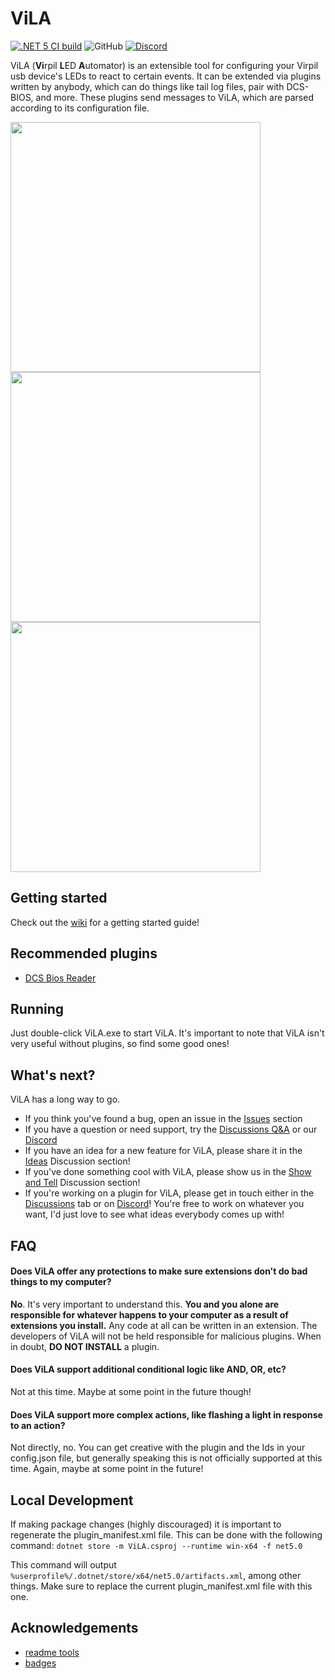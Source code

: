 
# ViLA

[![.NET 5 CI build](https://github.com/charliefoxtwo/ViLA/actions/workflows/ci-build.yml/badge.svg?branch=develop)](https://github.com/charliefoxtwo/ViLA/actions/workflows/ci-build.yml)
![GitHub](https://img.shields.io/github/license/charliefoxtwo/ViLA?style=flat-square)
[![Discord](https://img.shields.io/discord/840762843917582347?style=flat-square)](https://discord.gg/rWAF3AdsKT)


ViLA (**Vi**rpil **L**ED **A**utomator) is an extensible tool for configuring your Virpil usb device's LEDs to react to certain events. It can be extended via plugins written by anybody, which can do things like tail log files, pair with DCS-BIOS, and more. These plugins send messages to ViLA, which are parsed according to its configuration file.

<img src="https://thumbs.gfycat.com/ResponsibleFearlessIceblueredtopzebra-size_restricted.gif" height="400" /> <img src="https://thumbs.gfycat.com/WateryUnevenBarasingha-size_restricted.gif" height="400" /> <img src="https://thumbs.gfycat.com/ColossalEmbellishedFattaileddunnart-size_restricted.gif" height="400" />


## Getting started

Check out the [wiki](https://github.com/charliefoxtwo/ViLA/wiki) for a getting started guide!


## Recommended plugins

- [DCS Bios Reader](https://github.com/charliefoxtwo/ViLA-DCS-BIOS-Reader)


## Running

Just double-click ViLA.exe to start ViLA. It's important to note that ViLA isn't very useful without plugins, so find some good ones!


## What's next?

ViLA has a long way to go. 

 - If you think you've found a bug, open an issue in the [Issues](https://github.com/charliefoxtwo/ViLA/issues) section
 - If you have a question or need support, try the [Discussions Q&A](https://github.com/charliefoxtwo/ViLA/discussions/categories/q-a) or our [Discord](https://discord.gg/rWAF3AdsKT)
 - If you have an idea for a new feature for ViLA, please share it in the [Ideas](https://github.com/charliefoxtwo/ViLA/discussions/categories/ideas) Discussion section!
 - If you've done something cool with ViLA, please show us in the [Show and Tell](https://github.com/charliefoxtwo/ViLA/discussions/categories/show-and-tell) Discussion section!
 - If you're working on a plugin for ViLA, please get in touch either in the [Discussions](https://github.com/charliefoxtwo/ViLA/discussions) tab or on [Discord](https://discord.gg/rWAF3AdsKT)! You're free to work on whatever you want, I'd just love to see what ideas everybody comes up with!


## FAQ

#### Does ViLA offer any protections to make sure extensions don't do bad things to my computer?

**No**. It's very important to understand this. **You and you alone are responsible for whatever happens to your computer as a result of extensions you install.** Any code at all can be written in an extension. The developers of ViLA will not be held responsible for malicious plugins. When in doubt, **DO NOT INSTALL** a plugin.

#### Does ViLA support additional conditional logic like AND, OR, etc?

Not at this time. Maybe at some point in the future though!

#### Does ViLA support more complex actions, like flashing a light in response to an action?

Not directly, no. You can get creative with the plugin and the Ids in your config.json file, but generally speaking this is not officially supported at this time. Again, maybe at some point in the future!


## Local Development

If making package changes (highly discouraged) it is important to regenerate the plugin_manifest.xml file. This can be done with the following command: `dotnet store -m ViLA.csproj --runtime win-x64 -f net5.0`

This command will output `%userprofile%/.dotnet/store/x64/net5.0/artifacts.xml`, among other things. Make sure to replace the current plugin_manifest.xml file with this one.

## Acknowledgements

 - [readme tools](https://readme.so)
 - [badges](https://shields.io)
